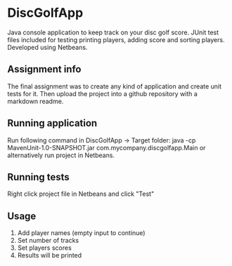 # DiscGolfApp
Java console application to keep track on your disc golf score.
JUnit test files included for testing printing players, adding score and sorting players.
Developed using Netbeans.

## Assignment info
The final assignment was to create any kind of application and create unit tests for it. Then upload the project into a github repository with a markdown readme.

## Running application
Run following command in DiscGolfApp -> Target folder:
java -cp MavenUnit-1.0-SNAPSHOT.jar com.mycompany.discgolfapp.Main or alternatively run project in Netbeans.

## Running tests
Right click project file in Netbeans and click "Test"

## Usage
1. Add player names (empty input to continue)
2. Set number of tracks
3. Set players scores
4. Results will be printed
